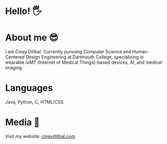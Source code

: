 <!--
**Cdilibal/Cdilibal** is a ✨ _special_ ✨ repository because its `README.md` (this file) appears on your GitHub profile.

Here are some ideas to get you started:

- 🔭 I’m currently working on ...
- 🌱 I’m currently learning ...
- 👯 I’m looking to collaborate on ...
- 🤔 I’m looking for help with ...
- 💬 Ask me about ...
- 📫 How to reach me: ...
- 😄 Pronouns: ...
- ⚡ Fun fact: ...
-->


# Hello! 🖐️

# About me 😎

I am Cinay Dilibal. Currently pursuing Computer Science and Human-Centered Design Engineering at Dartmouth College, specializing in wearable IoMT (Internet of Medical Things)-based devices, AI, and medical imaging. 

# Languages

Java, Python, C, HTML/CSS

# Media 📱

Visit my website: [cinaydilibal.com](cinaydilibal.com)
